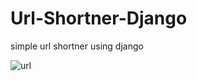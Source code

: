 # Url-Shortner-Django
simple url shortner using django



![url](https://user-images.githubusercontent.com/66184929/129365668-0bdafbc0-0ebc-47af-b08b-010538b3f272.png)
